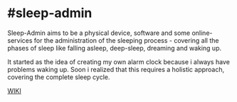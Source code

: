 #sleep-admin
===========

Sleep-Admin aims to be a physical device, software and some online-services for the administration of the sleeping process -
covering all the phases of sleep like falling asleep, deep-sleep, dreaming and waking up.


It started as the idea of creating my own alarm clock because i always have problems waking up.
Soon i realized that this requires a holistic approach, covering the complete sleep cycle.

<a href="https://github.com/Psychedelic-Engineering/sleep-admin/wiki">WIKI</a>